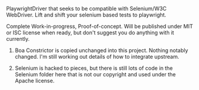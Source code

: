 PlaywrightDriver that seeks to be compatible with Selenium/W3C WebDriver. Lift and shift your selenium based tests to playwright.

Complete Work-in-progress, Proof-of-concept. Will be published under MIT or ISC license when ready, but don't suggest you do anything with it currently.


1. Boa Constrictor is copied unchanged into this project. Nothing notably changed. I'm still working out details of how to integrate upstream.

2. Selenium is hacked to pieces, but there is still lots of code in the Selenium folder here that is not our copyright and used under the Apache license. 



